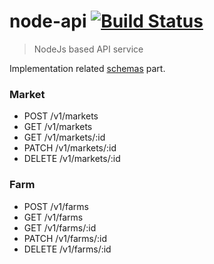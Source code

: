 # node-api [![Build Status](https://travis-ci.org/happy-farmer/node-api.svg?branch=master)](https://travis-ci.org/happy-farmer/node-api)

> NodeJs based API service

Implementation related [schemas](/schemas/README.md) part.

### Market

- POST  /v1/markets
- GET   /v1/markets
- GET   /v1/markets/:id
- PATCH /v1/markets/:id
- DELETE /v1/markets/:id

### Farm

- POST  /v1/farms
- GET   /v1/farms
- GET   /v1/farms/:id
- PATCH /v1/farms/:id
- DELETE /v1/farms/:id
